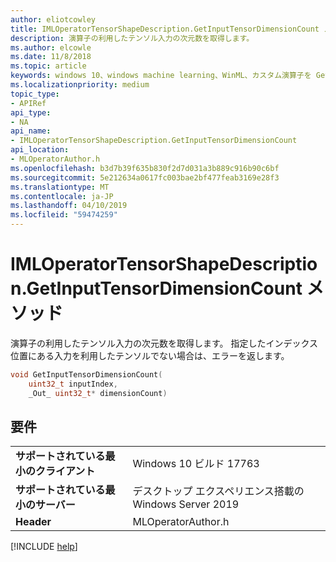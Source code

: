 ```yaml
---
author: eliotcowley
title: IMLOperatorTensorShapeDescription.GetInputTensorDimensionCount メソッド
description: 演算子の利用したテンソル入力の次元数を取得します。
ms.author: elcowle
ms.date: 11/8/2018
ms.topic: article
keywords: windows 10、windows machine learning、WinML、カスタム演算子を GetInputTensorDimensionCount
ms.localizationpriority: medium
topic_type:
- APIRef
api_type:
- NA
api_name:
- IMLOperatorTensorShapeDescription.GetInputTensorDimensionCount
api_location:
- MLOperatorAuthor.h
ms.openlocfilehash: b3d7b39f635b830f2d7d031a3b889c916b90c6bf
ms.sourcegitcommit: 5e212634a0617fc003bae2bf477feab3169e28f3
ms.translationtype: MT
ms.contentlocale: ja-JP
ms.lasthandoff: 04/10/2019
ms.locfileid: "59474259"
---
```

# <a name="imloperatortensorshapedescriptiongetinputtensordimensioncount-method"></a>IMLOperatorTensorShapeDescription.GetInputTensorDimensionCount メソッド

演算子の利用したテンソル入力の次元数を取得します。 指定したインデックス位置にある入力を利用したテンソルでない場合は、エラーを返します。

```cpp
void GetInputTensorDimensionCount(
    uint32_t inputIndex, 
    _Out_ uint32_t* dimensionCount)
```

## <a name="requirements"></a>要件

| | |
|-|-|
| **サポートされている最小のクライアント** | Windows 10 ビルド 17763 |
| **サポートされている最小のサーバー** | デスクトップ エクスペリエンス搭載の Windows Server 2019 |
| **Header** | MLOperatorAuthor.h |

[!INCLUDE [help](../includes/get-help.md)]
